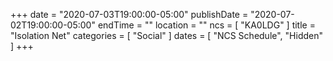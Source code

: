 +++
date = "2020-07-03T19:00:00-05:00"
publishDate = "2020-07-02T19:00:00-05:00"
endTime = ""
location = ""
ncs = [ "KA0LDG" ]
title = "Isolation Net"
categories = [ "Social" ]
dates = [ "NCS Schedule", "Hidden" ]
+++
